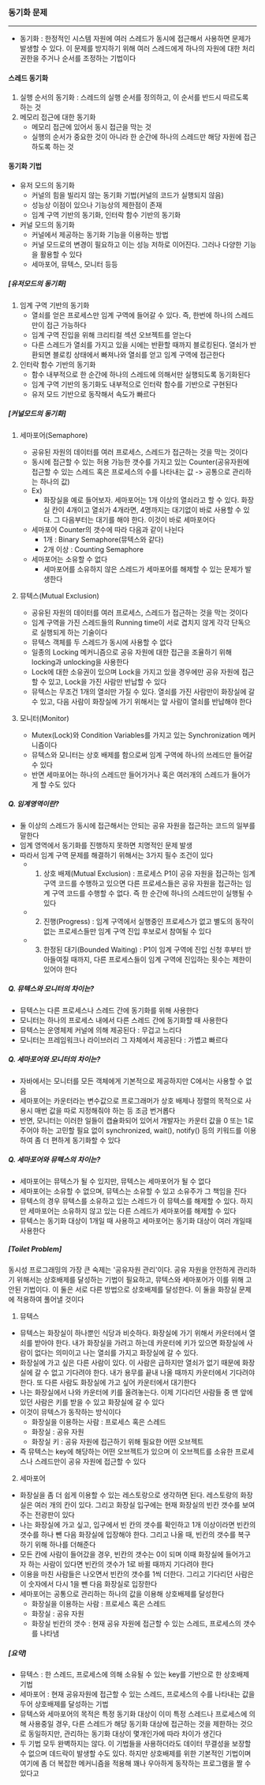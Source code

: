 ### 동기화 문제
---
- 동기화 : 한정적인 시스템 자원에 여러 스레드가 동시에 접근해서 사용하면 문제가 발생할 수 있다. 이 문제를
방지하기 위해 여러 스레드에게 하나의 자원에 대한 처리 권한을 주거나 순서를 조정하는 기법이다

#### 스레드 동기화
1. 실행 순서의 동기화 : 스레드의 실행 순서를 정의하고, 이 순서를 반드시 따르도록 하는 것
2. 메모리 접근에 대한 동기화
    - 메모리 접근에 있어서 동시 접근을 막는 것
    - 실행의 순서가 중요한 것이 아니라 한 순간에 하나의 스레드만 해당 자원에 접근하도록 하는 것

#### 동기화 기법
- 유저 모드의 동기화
  - 커널의 힘을 빌리지 않는 동기화 기법(커널의 코드가 실행되지 않음)
  - 성능상 이점이 있으나 기능상의 제한점이 존재
  - 임계 구역 기반의 동기화, 인터락 함수 기반의 동기화
- 커널 모드의 동기화
  - 커널에서 제공하는 동기화 기능을 이용하는 방법
  - 커널 모드로의 변경이 필요하고 이는 성능 저하로 이어진다. 그러나 다양한 기능을 활용할 수 있다
  - 세마포어, 뮤텍스, 모니터 등등
 
##### [유저모드의 동기화]
1. 임계 구역 기반의 동기화
    - 열쇠를 얻은 프로세스만 임계 구역에 들어갈 수 있다. 즉, 한번에 하나의 스레드만이 접근 가능하다
    - 임계 구역 진입을 위해 크리티컬 섹션 오브젝트를 얻는다
    - 다른 스레드가 열쇠를 가지고 있을 시에는 반환할 때까지 블로킹된다. 열쇠가 반환되면 블로킹 상태에서 빠져나와
    열쇠를 얻고 임계 구역에 접근한다
2. 인터락 함수 기반의 동기화
    - 함수 내부적으로 한 순간에 하나의 스레드에 의해서만 실행되도록 동기화된다
    - 임계 구역 기반의 동기화도 내부적으로 인터락 함수를 기반으로 구현된다
    - 유저 모드 기반으로 동작해서 속도가 빠르다
    
##### [커널모드의 동기화]
1. 세마포어(Semaphore)
    - 공유된 자원의 데이터를 여러 프로세스, 스레드가 접근하는 것을 막는 것이다
    - 동시에 접근할 수 있는 허용 가능한 갯수를 가지고 있는 Counter(공유자원에 접근할 수 있는 스레드 혹은
    프로세스의 수를 나타내는 값 -> 공통으로 관리하는 하나의 값)
    - Ex)
      - 화장실을 예로 들어보자. 세마포어는 1개 이상의 열쇠라고 할 수 있다. 화장실 칸이 4개이고 열쇠가 4개라면, 
      4명까지는 대기없이 바로 사용할 수 있다. 그 다음부터는 대기를 해야 한다. 이것이 바로 세마포어다
    - 세마포어 Counter의 갯수에 따라 다음과 같이 나뉜다
      - 1개 : Binary Semaphore(뮤텍스와 같다)
      - 2개 이상 : Counting Semaphore
    - 세마포어는 소유할 수 없다
      - 세마포어를 소유하지 않은 스레드가 세마포어를 해제할 수 있는 문제가 발생한다
2. 뮤텍스(Mutual Exclusion)
    - 공유된 자원의 데이터를 여러 프로세스, 스레드가 접근하는 것을 막는 것이다
    - 임계 구역을 가진 스레드들의 Running time이 서로 겹치지 않게 각각 단독으로 실행되게 하는 기술이다
    - 뮤텍스 객체를 두 스레드가 동시에 사용할 수 없다
    - 일종의 Locking 메커니즘으로 공유 자원에 대한 접근을 조율하기 위해 locking과 unlocking을 사용한다
    - Lock에 대한 소유권이 있으며 Lock을 가지고 있을 경우에만 공유 자원에 접근할 수 있고, Lock을 가진 사람만 반납할 수 있다
    - 뮤텍스는 무조건 1개의 열쇠만 가질 수 있다. 열쇠를 가진 사람만이 화장실에 갈 수 있고, 다음 사람이 화장실에 가기
    위해서는 앞 사람이 열쇠를 반납해야 한다
    
3. 모니터(Monitor)
    - Mutex(Lock)와 Condition Variables를 가지고 있는 Synchronization 메커니즘이다
    - 뮤텍스와 모니터는 상호 배제를 함으로써 임계 구역에 하나의 쓰레드만 들어갈 수 있다
    - 반면 세마포어는 하나의 스레드만 들어가거나 혹은 여러개의 스레드가 들어가게 할 수도 있다

##### Q. 임계영역이란?
- 둘 이상의 스레드가 동시에 접근해서는 안되는 공유 자원을 접근하는 코드의 일부를 말한다
- 임계 영역에서 동기화를 진행하지 못하면 치명적인 문제 발생
- 따라서 임계 구역 문제를 해결하기 위해서는 3가지 필수 조건이 있다
  - 1. 상호 배제(Mutual Exclusion) : 프로세스 P1이 공유 자원을 접근하는 임계 구역 코드를 수행하고 있으면 다른
  프로세스들은 공유 자원을 접근하는 임계 구역 코드를 수행할 수 없다. 즉 한 순간에 하나의 스레드만이 실행될 수 있다
  - 2. 진행(Progress) : 임계 구역에서 실행중인 프로세스가 없고 별도의 동작이 없는 프로세스들만 임계 구역 진입
  후보로서 참여될 수 있다
  - 3. 한정된 대기(Bounded Waiting) : P1이 임계 구역에 진입 신청 후부터 받아들여질 때까지, 다른 프로세스들이 임계 구역에 
  진입하는 횟수는 제한이 있어야 한다
  
##### Q. 뮤텍스와 모니터의 차이는?
- 뮤텍스는 다른 프로세스나 스레드 간에 동기화를 위해 사용한다
- 모니터는 하나의 프로세스 내에서 다른 스레드 간에 동기화할 때 사용한다
- 뮤텍스는 운영체제 커널에 의해 제공된다 : 무겁고 느리다
- 모니터는 프레임워크나 라이브러리 그 자체에서 제공된다 : 가볍고 빠르다

##### Q. 세마포어와 모니터의 차이는?
- 자바에서는 모니터를 모든 객체에게 기본적으로 제공하지만 C에서는 사용할 수 없음
- 세마포어는 카운터라는 변수값으로 프로그래머가 상호 배제나 정렬의 목적으로 사용시 매번 값을 따로 지정해줘야 하는 등 조금 번거롭다
- 반면, 모니터는 이러한 일들이 캡슐화되어 있어서 개발자는 카운터 값을 0 또는 1로 주어야 하는 고민할 필요 없이
synchronized, wait(), notify() 등의 키워드를 이용하여 좀 더 편하게 동기화할 수 있다

##### Q. 세마포어와 뮤텍스의 차이는?
- 세마포어는 뮤텍스가 될 수 있지만, 뮤텍스는 세마포어가 될 수 없다
- 세마포어는 소유할 수 없으며, 뮤텍스는 소유할 수 있고 소유주가 그 책임을 진다
- 뮤텍스의 경우 뮤텍스를 소유하고 있는 스레드가 이 뮤텍스를 해제할 수 있다. 하지만 세마포어는 소유하지 않고 있는
다른 스레드가 세마포어를 해제할 수 있다
- 뮤텍스는 동기화 대상이 1개일 때 사용하고 세마포어는 동기화 대상이 여러 개일때 사용한다

##### [Toilet Problem]
동시성 프로그래밍의 가장 큰 숙제는 '공유자원 관리'이다. 공유 자원을 안전하게 관리하기 위해서는 상호배제를
달성하는 기법이 필요하고, 뮤텍스와 세마포어가 이를 위해 고안된 기법이다. 이 둘은 서로 다른 방법으로
상호배제를 달성한다. 이 둘을 화장실 문제에 적용하여 풀어낼 것이다

1. 뮤텍스
- 뮤텍스는 화장실이 하나뿐인 식당과 비슷하다. 화장실에 가기 위해서 카운터에서 열쇠를 받아야 한다.
내가 화장실을 가려고 하는데 카운터에 키가 있으면 화장실에 사람이 없다는 의미이고 나는 열쇠를 가지고 화장실에
갈 수 있다.
- 화장실에 가고 싶은 다른 사람이 있다. 이 사람은 급하지만 열쇠가 없기 때문에 화장실에 갈 수 없고 기다려야 한다.
내가 용무를 끝내 나올 때까지 카운터에서 기다려야 한다. 또 다른 사람도 화장실에 가고 싶어 카운터에서 대기한다
- 나는 화장실에서 나와 카운터에 키를 올려놓는다. 이제 기다리던 사람들 중 맨 앞에 있던 사람은 키를 받을 수 있고
화장실에 갈 수 있다
- 이것이 뮤텍스가 동작하는 방식이다
  - 화장실을 이용하는 사람 : 프로세스 혹은 스레드
  - 화장실 : 공유 자원
  - 화장실 키 : 공유 자원에 접근하기 위해 필요한 어떤 오브젝트
- 즉 뮤텍스는 key에 해당하는 어떤 오브젝트가 있으며 이 오브젝트를 소유한 프로세스나 스레드만이 공유 자원에
접근할 수 있다

2. 세마포어
- 화장실을 좀 더 쉽게 이용할 수 있는 레스토랑으로 생각하면 된다. 레스토랑의 화장실은 여러 개의 칸이 있다. 
그리고 화장실 입구에는 현재 화장실의 빈칸 갯수를 보여주는 전광판이 있다
- 나는 화장실에 가고 싶고, 입구에서 빈 칸의 갯수를 확인하고 1개 이상이라면 빈칸의 갯수를 하나 뺀 다음 화장실에
입장해야 한다. 그리고 나올 때, 빈칸의 갯수를 복구하기 위해 하나를 더해준다
- 모든 칸에 사람이 들어갔을 경우, 빈칸의 갯수는 0이 되며 이때 화장실에 들어가고자 하는 사람이 있다면 빈칸의
갯수가 1로 바뀔 때까지 기다려야 한다
- 이용을 마친 사람들은 나오면서 빈칸의 갯수를 1씩 더한다. 그리고 기다리던 사람은 이 숫자에서 다시 1을 뺀 
다음 화장실로 입장한다
- 세마포어는 공통으로 관리하는 하나의 값을 이용해 상호배제를 달성한다
  - 화장실을 이용하는 사람 : 프로세스 혹은 스레드
  - 화장실 : 공유 자원
  - 화장실 빈칸의 갯수 : 현재 공유 자원에 접근할 수 있는 스레드, 프로세스의 갯수를 나타냄
##### [요약]
- 뮤텍스 : 한 스레드, 프로세스에 의해 소유될 수 있는 key를 기반으로 한 상호배제 기법
- 세마포어 : 현재 공유자원에 접근할 수 있는 스레드, 프로세스의 수를 나타내는 값을 두어 상호배제를 달성하는 기법
- 뮤텍스와 세마포어의 목적은 특정 동기화 대상이 이미 특정 스레드나 프로세스에 의해 사용중일 경우, 다른 스레드가 해당
동기화 대상에 접근하는 것을 제한하는 것으로 동일하지만, 관리하는 동기화 대상이 몇개인가에 따라 차이가 생긴다
- 두 기법 모두 완벽하지는 않다. 이 기법들을 사용하더라도 데이터 무결성을 보장할 수 없으며 데드락이 발생할 수도 있다.
하지만 상호배제를 위한 기본적인 기법이며 여기에 좀 더 복잡한 메커니즘을 적용해 꽤나 우아하게 동작하는 프로그램을
짤 수 있다고 
    

